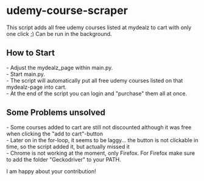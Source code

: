 # udemy-course-scraper
This script adds all free udemy courses listed at mydealz to cart with only one click ;)
Can be run in the background.

<h2> How to Start </h2>
- Adjust the mydealz_page within main.py. <br>
- Start main.py. <br>
- The script will automatically put all free udemy courses listed on that mydealz-page into cart. <br>
- At the end of the script you can login and "purchase" them all at once. <br>

<h2> Some Problems unsolved </h2>
- Some courses added to cart are still not discounted although it was free when clicking the "add to cart"-button <br>
- Later on in the for-loop, it seems to be laggy... the button is not clickable in time, so the script added it, but actually missed it <br>
- Chrome is not working at the moment, only Firefox. For Firefox make sure to add the folder "Geckodriver" to your PATH. <br>

I am happy about your contribution!
